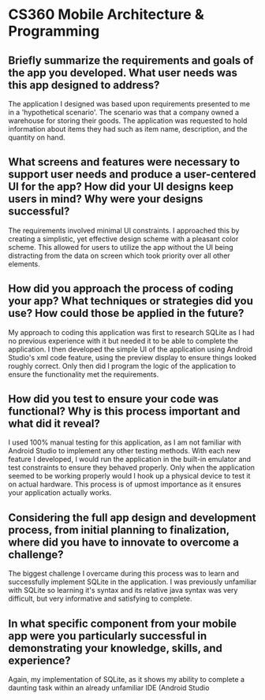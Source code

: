 # CS360 Mobile Architecture & Programming

## Briefly summarize the requirements and goals of the app you developed. What user needs was this app designed to address?
The application I designed was based upon requirements presented to me in a 'hypothetical scenario'. The scenario was that a company owned a warehouse for storing their goods. The application was requested to hold information about items they had such as item name, description, and the quantity on hand. 

## What screens and features were necessary to support user needs and produce a user-centered UI for the app? How did your UI designs keep users in mind? Why were your designs successful?
The requirements involved minimal UI constraints. I approached this by creating a simplistic, yet effective design scheme with a pleasant color scheme. This allowed for users to utilize the app without the UI being distracting from the data on screen which took priority over all other elements. 

## How did you approach the process of coding your app? What techniques or strategies did you use? How could those be applied in the future?
My approach to coding this application was first to research SQLite as I had no previous experience with it but needed it to be able to complete the application. I then developed the simple UI of the application using Android Studio's xml code feature, using the preview display to ensure things looked roughly correct. Only then did I program the logic of the application to ensure the functionality met the requirements.

## How did you test to ensure your code was functional? Why is this process important and what did it reveal?
I used 100% manual testing for this application, as I am not familiar with Android Studio to implement any other testing methods. With each new feature I developed, I would run the application in the built-in emulator and test constraints to ensure they behaved properly. Only when the application seemed to be working properly would I hook up a physical device to test it on actual hardware. This process is of upmost importance as it ensures your application actually works.

## Considering the full app design and development process, from initial planning to finalization, where did you have to innovate to overcome a challenge?
The biggest challenge I overcame during this process was to learn and successfully implement SQLite in the application. I was previously unfamiliar with SQLite so learning it's syntax and its relative java syntax was very difficult, but very informative and satisfying to complete.

## In what specific component from your mobile app were you particularly successful in demonstrating your knowledge, skills, and experience?
Again, my implementation of SQLite, as it shows my ability to complete a daunting task within an already unfamiliar IDE (Android Studio
